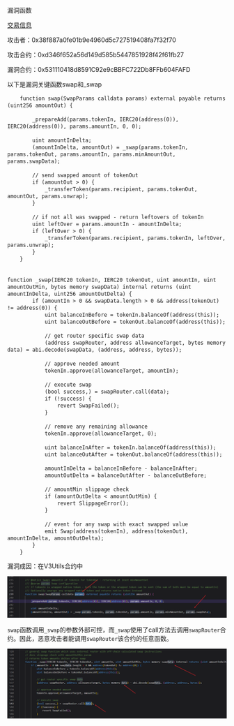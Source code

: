 漏洞函数

[交易信息](https://dashboard.tenderly.co/tx/mainnet/0xdaccbc437cb07427394704fbcc8366589ffccf974ec6524f3483844b043f31d5/debugger?trace=0.4.0)

攻击者：0x38f887a0fe01b9e4960d5c727519408fa7f32f70

攻击合约：0xd346f652a56d149d585b5447851928f42f61fb27

漏洞合约：0x531110418d8591C92e9cBBFC722Db8FFb604FAFD

以下是漏洞关键函数swap和_swap

```solidity
    function swap(SwapParams calldata params) external payable returns (uint256 amountOut) {

        _prepareAdd(params.tokenIn, IERC20(address(0)), IERC20(address(0)), params.amountIn, 0, 0);

        uint amountInDelta;
        (amountInDelta, amountOut) = _swap(params.tokenIn, params.tokenOut, params.amountIn, params.minAmountOut, params.swapData);

        // send swapped amount of tokenOut
        if (amountOut > 0) {
            _transferToken(params.recipient, params.tokenOut, amountOut, params.unwrap);
        }

        // if not all was swapped - return leftovers of tokenIn
        uint leftOver = params.amountIn - amountInDelta;
        if (leftOver > 0) {
            _transferToken(params.recipient, params.tokenIn, leftOver, params.unwrap);
        }
    }
    
    
function _swap(IERC20 tokenIn, IERC20 tokenOut, uint amountIn, uint amountOutMin, bytes memory swapData) internal returns (uint amountInDelta, uint256 amountOutDelta) {
        if (amountIn > 0 && swapData.length > 0 && address(tokenOut) != address(0)) {
            uint balanceInBefore = tokenIn.balanceOf(address(this));
            uint balanceOutBefore = tokenOut.balanceOf(address(this));

            // get router specific swap data
            (address swapRouter, address allowanceTarget, bytes memory data) = abi.decode(swapData, (address, address, bytes));

            // approve needed amount
            tokenIn.approve(allowanceTarget, amountIn);

            // execute swap
            (bool success,) = swapRouter.call(data);
            if (!success) {
                revert SwapFailed();
            }

            // remove any remaining allowance
            tokenIn.approve(allowanceTarget, 0);

            uint balanceInAfter = tokenIn.balanceOf(address(this));
            uint balanceOutAfter = tokenOut.balanceOf(address(this));

            amountInDelta = balanceInBefore - balanceInAfter;
            amountOutDelta = balanceOutAfter - balanceOutBefore;

            // amountMin slippage check
            if (amountOutDelta < amountOutMin) {
                revert SlippageError();
            }

            // event for any swap with exact swapped value
            emit Swap(address(tokenIn), address(tokenOut), amountInDelta, amountOutDelta);
        }
    }

```

漏洞成因：在V3Utils合约中

![image-20230722204852491](https://raw.githubusercontent.com/m1crofan/image/main/image-20230722204852491.png)

`swap`函数调用`_swap`的参数外部可控，而`_swap`使用了call方法去调用`swapRouter`合约。因此，恶意攻击者能调用`swapRouter`该合约的任意函数。

![image-20230722205358381](https://raw.githubusercontent.com/m1crofan/image/main/image-20230722205358381.png)
